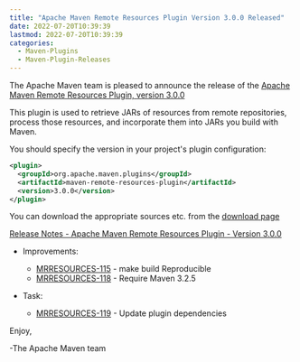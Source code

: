 ```yaml
---
title: "Apache Maven Remote Resources Plugin Version 3.0.0 Released"
date: 2022-07-20T10:39:39
lastmod: 2022-07-20T10:39:39
categories:
  - Maven-Plugins
  - Maven-Plugin-Releases
---
```

The Apache Maven team is pleased to announce the release of the 
[Apache Maven Remote Resources Plugin, version 3.0.0](https://maven.apache.org/plugins/maven-remote-resources-plugin/)


This plugin is used to retrieve JARs of resources from remote repositories,
process those resources, and incorporate them into JARs you build with Maven.

You should specify the version in your project's plugin configuration:

```xml
<plugin>
  <groupId>org.apache.maven.plugins</groupId>
  <artifactId>maven-remote-resources-plugin</artifactId>
  <version>3.0.0</version>
</plugin>
```
You can download the appropriate sources etc. from the [download page](https://maven.apache.org/plugins/maven-remote-resources-plugin/download.cgi)

[Release Notes - Apache Maven Remote Resources Plugin - Version 3.0.0](https://issues.apache.org/jira/secure/ReleaseNote.jspa?projectId=12317825&version=12346864)

* Improvements:
 
  * [MRRESOURCES-115](https://issues.apache.org/jira/browse/MRRESOURCES-115) - make build Reproducible
  * [MRRESOURCES-118](https://issues.apache.org/jira/browse/MRRESOURCES-118) - Require Maven 3.2.5

* Task:
 
  * [MRRESOURCES-119](https://issues.apache.org/jira/browse/MRRESOURCES-119) - Update plugin dependencies

Enjoy,

-The Apache Maven team
